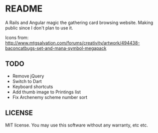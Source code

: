 README
======

A Rails and Angular magic the gathering card browsing website. Making public since I don't plan to use it.

Icons from:
http://www.mtgsalvation.com/forums/creativity/artwork/494438-baconcatbugs-set-and-mana-symbol-megapack

TODO
----

* Remove jQuery
* Switch to Dart
* Keyboard shortcuts
* Add thumb image to Printings list
* Fix Archenemy scheme number sort

LICENSE
-------

MIT license. You may use this software without any warranty, etc etc.
